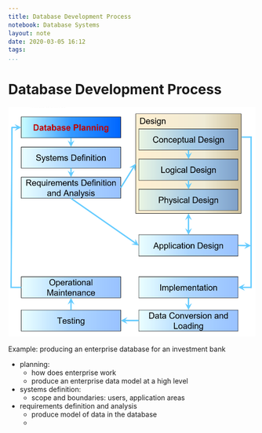```yaml
---
title: Database Development Process
notebook: Database Systems
layout: note
date: 2020-03-05 16:12
tags: 
...
```


# Database Development Process

[TOC]: #

![db_dev_lifecycle](img/db_dev_lifecycle.png)

Example: producing an enterprise database for an investment bank

- planning:
  - how does enterprise work
  - produce an enterprise data model at a high level
- systems definition:
  - scope and boundaries: users, application areas
- requirements definition and analysis
  - produce model of data in the database
  - 
